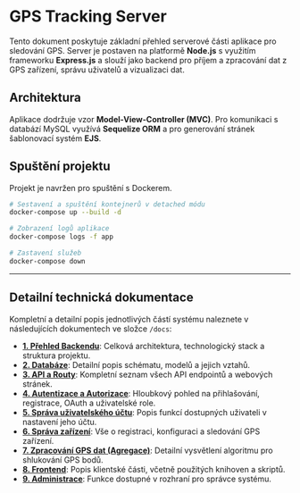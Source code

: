 # GPS Tracking Server

Tento dokument poskytuje základní přehled serverové části aplikace pro sledování GPS. Server je postaven na platformě **Node.js** s využitím frameworku **Express.js** a slouží jako backend pro příjem a zpracování dat z GPS zařízení, správu uživatelů a vizualizaci dat.

## Architektura

Aplikace dodržuje vzor **Model-View-Controller (MVC)**. Pro komunikaci s databází MySQL využívá **Sequelize ORM** a pro generování stránek šablonovací systém **EJS**.

## Spuštění projektu

Projekt je navržen pro spuštění s Dockerem.

```bash
# Sestavení a spuštění kontejnerů v detached módu
docker-compose up --build -d

# Zobrazení logů aplikace
docker-compose logs -f app

# Zastavení služeb
docker-compose down
```

---

## Detailní technická dokumentace

Kompletní a detailní popis jednotlivých částí systému naleznete v následujících dokumentech ve složce `/docs`:

- **[1. Přehled Backendu](./docs/1-backend-overview.md)**: Celková architektura, technologický stack a struktura projektu.
- **[2. Databáze](./docs/2-database.md)**: Detailní popis schématu, modelů a jejich vztahů.
- **[3. API a Routy](./docs/3-api-and-routes.md)**: Kompletní seznam všech API endpointů a webových stránek.
- **[4. Autentizace a Autorizace](./docs/4-authentication.md)**: Hloubkový pohled na přihlašování, registrace, OAuth a uživatelské role.
- **[5. Správa uživatelského účtu](./docs/5-user-management.md)**: Popis funkcí dostupných uživateli v nastavení jeho účtu.
- **[6. Správa zařízení](./docs/6-device-management.md)**: Vše o registraci, konfiguraci a sledování GPS zařízení.
- **[7. Zpracování GPS dat (Agregace)](./docs/7-gps-data-processing.md)**: Detailní vysvětlení algoritmu pro shlukování GPS bodů.
- **[8. Frontend](./docs/8-frontend.md)**: Popis klientské části, včetně použitých knihoven a skriptů.
- **[9. Administrace](./docs/9-administration.md)**: Funkce dostupné v rozhraní pro správce systému.
